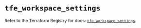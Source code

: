 # `tfe_workspace_settings`

Refer to the Terraform Registry for docs: [`tfe_workspace_settings`](https://registry.terraform.io/providers/hashicorp/tfe/0.67.1/docs/resources/workspace_settings).
